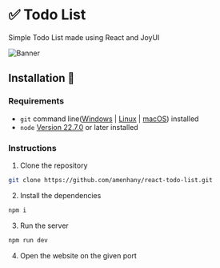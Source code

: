 # ✅ Todo List

Simple Todo List made using React and JoyUI

![Banner]()

## Installation 🔧

### Requirements
- `git` command line([Windows](https://git-scm.com/download/win) | [Linux](https://git-scm.com/download/linux) | [macOS](https://git-scm.com/download/mac)) installed
- `node` [Version 22.7.0](https://nodejs.org/en) or later installed

### Instructions
1. Clone the repository
```sh
git clone https://github.com/amenhany/react-todo-list.git
```
2. Install the dependencies
```sh
npm i
```
3. Run the server
```sh
npm run dev
```
4. Open the website on the given port
